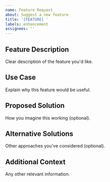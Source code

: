 ```yaml
---
name: Feature Request
about: Suggest a new feature
title: '[FEATURE] '
labels: enhancement
assignees: ''
---
```


## Feature Description
Clear description of the feature you'd like.

## Use Case
Explain why this feature would be useful.

## Proposed Solution
How you imagine this working (optional).

## Alternative Solutions
Other approaches you've considered (optional).

## Additional Context
Any other relevant information.
